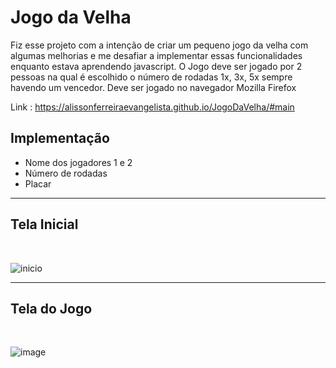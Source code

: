 # Jogo da Velha
 Fiz esse projeto com a intenção de criar um pequeno jogo da velha com algumas melhorias e me desafiar a implementar essas funcionalidades enquanto estava aprendendo javascript.
 O Jogo deve ser jogado por 2 pessoas na qual é escolhido o número de rodadas 1x, 3x, 5x sempre havendo um vencedor.
 Deve ser jogado no navegador Mozilla Firefox
 
 Link : https://alissonferreiraevangelista.github.io/JogoDaVelha/#main
 
## Implementação
  - Nome dos jogadores 1 e 2
  - Número de rodadas
  - Placar
<hr> 

## Tela Inicial
<br>

![inicio](https://user-images.githubusercontent.com/82222646/180272072-cb0f148f-19ab-44c9-aab6-dc3153da6b57.PNG)
<hr>

## Tela do Jogo
<br>

![image](https://user-images.githubusercontent.com/82222646/180272344-c0459676-c766-42e7-a0fb-9a6d21e430e8.png)
